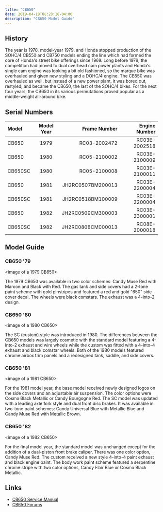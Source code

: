 ```yaml
---
title: "CB650"
date: 2019-04-18T06:20:18-04:00
description: "CB650 Model Guide"
---
```


## History

The year is 1978, model-year 1979, and Honda stopped production of the SOHC/4 CB550 and CB750 models ending the line which had formed the core of Honda's street bike offerings since 1969.  Long before 1979, the competition had moved to dual overhead cam power plants and Honda's single cam engine was looking a bit old fashioned, so the marque bike was overhauled and given new styling and a DOHC/4 engine.  The CB550 was overhauled as well, but instead of a new power plant, it was bored out, restyled, and became the CB650, the last of the SOHC/4 bikes.  For the next four years, the CB650 in its various permutations proved popular as a middle-weight all-around bike.

## Serial Numbers

|Model  |Model Year|Frame Number      |   Engine Number|
|:------|:--------:|-----------------:|---------------:|
|CB650  |1979      |      RC03-2002472|   RC03E-2002518|
|CB650  |1980      |      RC05-2100002|   RC03E-2100009|
|CB650SC|1980      |      RC05-2100008|   RC03E-2100011|
|CB650  |1981      | JH2RC0507BM200013|   RC03E-2200004|
|CB650SC|1981      | JH2RC0518BM100009|   RC03E-2200004|
|CB650  |1982      | JH2RC0509CM300003|   RC03E-2300001|
|CB650SC|1982      | JH2RC0808CM000013|   RC08E-2000018|

## Model Guide

### CB650 '79

<image of a 1979 CB650>

The 1979 CB650 was available in two color schemes: Candy Muse Red with Maroon and Black  with Red.  The gas tank and side covers had a 2-tone paint scheme with gold pinstripes and featured a red and gold "650" side cover decal.  The wheels were black comstars.  The exhaust was a 4-into-2 design.

### CB650 '80

<image of a 1980 CB650>

The SC (custom) style was introduced in 1980. The differences between the CB650 models was largely cosmetic with the standard model featuring a 4-into-2 exhaust and wire wheels while the custom was fitted with a 4-into-4 exhaust and black comstar wheels.  Both of the 1980 models featured chrome airbox trim panels and a redesigned tank, saddle, and side covers.

### CB650 '81

<image of a 1981 CB650>

For the 1981 model year, the base model received newly designed logos on the side covers and an adjustable air suspension.  The color options were Cosmo Black Metallic or Candy Bourgogne Red.  The SC model was updated with a leading axle fork style and dual front disc brakes.  It was available in two-tone paint schemes: Candy Universal Blue with Metallic Blue and Candy Muse Red with Metallic Brown.

### CB650 '82
<image of a 1982 CB650>

For the final model year, the standard model was unchanged except for the addition of a dual-piston front brake caliper.  There was one color option, Candy Muse Red.  The custom received a new style 4-into-4 paint exhaust and black engine paint.  The body work paint scheme featured a serpentine chrome stripe with two color options, Candy Flair Blue or Cosmo Black Metallic.

## Links

 - [CB650 Service Manual](http://cosky0.tripod.com/index.html)
 - [CB650 Forums](http://www.hondacb650.com/)